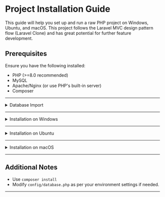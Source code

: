 # Project Installation Guide

This guide will help you set up and run a raw PHP project on Windows, Ubuntu, and macOS. This project follows the Laravel MVC design pattern flow (Laravel Clone) and has great potential for further feature development.

## Prerequisites
Ensure you have the following installed:
- PHP (>=8.0 recommended)
- MySQL
- Apache/Nginx (or use PHP's built-in server)
- Composer

---

<details>
  <summary>Database Import</summary>
  Check file in project root directory  
  <img src="https://raw.githubusercontent.com/sagor-roy/event-management/main/public/assets/src/images/screenshot.jpg" width="500">
</details>


---

<details>
  <summary>Installation on Windows</summary>

### 1. Install Required Software
- Download and install [XAMPP](https://www.apachefriends.org/download.html) or [WAMP](https://www.wampserver.com/).
- Alternatively, install PHP, MySQL, and Apache manually.

### 2. Clone the Repository
```sh
 git clone https://github.com/sagor-roy/event-management.git
 cd your-repo
```

### 3. Configure `.env`
Copy `.env.example` to `.env` and update the database configuration.
```sh
APP_NAME = 'Event Management'
APP_ENV = local

DB_HOST = localhost
DB_NAME = 'events_management'
DB_USER = root
DB_PASS = 'your_password'
```
For Production (Hide Server Display Error)
```sh
APP_ENV = production
```
### 4. Start Apache & MySQL
- If using XAMPP, start Apache and MySQL from the XAMPP Control Panel.
- If manually installed, use:
```sh
 php -S localhost:8000 -t public
```

### 5. Import Database
- Open phpMyAdmin (`http://localhost/phpmyadmin`).
- Create a new database and import the `database.sql` file.

### 6. Run the Project
Open a browser and visit:
```sh
 http://localhost/your-project-folder
```
</details>

---

<details>
  <summary>Installation on Ubuntu</summary>

### 1. Install Required Packages
```sh
sudo apt update
sudo apt install apache2 php php-mysql mysql-server unzip
```

### 2. Clone the Repository
```sh
git clone https://github.com/sagor-roy/event-management.git
cd your-repo
```

### 3. Configure `.env` 
Copy `.env.example` to `.env` and update the database configuration.
```sh
APP_NAME = 'Event Management'
APP_ENV = local

DB_HOST = localhost
DB_NAME = 'events_management'
DB_USER = root
DB_PASS = 'your_password'
```
For Production (Hide Server Display Error)
```sh
APP_ENV = production
```
### 4. Set Up MySQL Database
```sh
sudo mysql -u root -p
CREATE DATABASE your_database;
EXIT;
```
Import SQL file:
```sh
mysql -u root -p your_database < database.sql
```

### 5. Configure Apache
```sh
sudo cp -r your-repo /var/www/html/
sudo chmod -R 755 /var/www/html/your-repo
sudo systemctl restart apache2
```

### 6. Run the Project
Open your browser and go to:
```sh
http://localhost/your-repo
```
Or run:
```sh
 php -S localhost:8000 -t public
```
</details>

---

<details>
  <summary>Installation on macOS</summary>

### 1. Install Homebrew (if not installed)
```sh
/bin/bash -c "$(curl -fsSL https://raw.githubusercontent.com/Homebrew/install/HEAD/install.sh)"
```

### 2. Install PHP, MySQL, and Apache
```sh
brew install php mysql apache2
```

### 3. Clone the Repository
```sh
git clone https://github.com/sagor-roy/event-management.git
cd your-repo
```

### 3. Configure `.env`
Copy `.env.example` to `.env` and update the database configuration.
```sh
APP_NAME = 'Event Management'
APP_ENV = local

DB_HOST = localhost
DB_NAME = 'events_management'
DB_USER = root
DB_PASS = 'your_password'
```
For Production (Hide Server Display Error)
```sh
APP_ENV = production
```
### 5. Start MySQL and Import Database
```sh
brew services start mysql
mysql -u root -p -e "CREATE DATABASE your_database;"
mysql -u root -p your_database < database.sql
```

### 6. Run PHP's Built-in Server (Optional)
```sh
php -S localhost:8000 -t public
```
Then, visit:
```sh
http://localhost:8000
```
</details>

---

## Additional Notes
- Use `composer install`
- Modify `config/database.php` as per your environment settings if needed.

---


